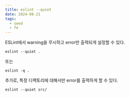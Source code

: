 ```yaml
---
title: eslint --quiet
date: 2024-08-21
tags:
  - seed
  - fe
---
```


ESLint에서 warning을 무시하고 error만 출력되게 설정할 수 있다.

```shell
eslint --quiet .
```

또는

```shell
eslint -q .
```

추가로, 특정 디랙토리에 대해서만 error를 출력하게 할 수 있다.

```shell
eslint --quiet src/
```
